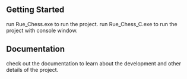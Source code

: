 ## Getting Started

run Rue_Chess.exe to run the project.
run Rue_Chess_C.exe to run the project with console window.

## Documentation

check out the documentation to learn about the development and other details of the project.

